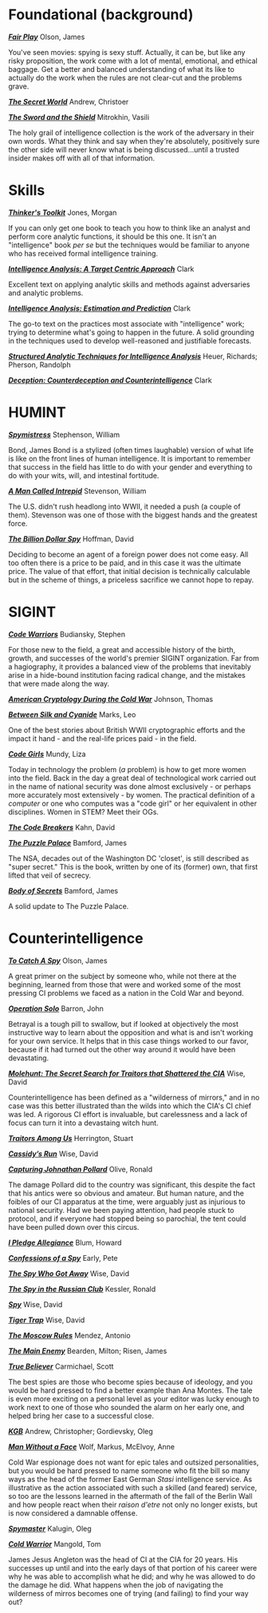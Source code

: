 # Foundational (background)

***[Fair Play](https://www.amazon.com/gp/product/1597971537/ref=as_li_tl?ie=UTF8&tag=hafofthespe-20&camp=1789&creative=9325&linkCode=as2&creativeASIN=1597971537&linkId=29596fcddc7ca7bc8988ee8d39f8c110)***
Olson, James

You've seen movies: spying is sexy stuff. Actually, it can be, but like any risky proposition, the work come with a lot of mental, emotional, and ethical baggage. Get a better and balanced understanding of what its like to actually do the work when the rules are not clear-cut and the problems grave.

***[The Secret World](https://www.amazon.com/gp/product/0300248296/ref=as_li_tl?ie=UTF8&tag=hafofthespe-20&camp=1789&creative=9325&linkCode=as2&creativeASIN=0300248296&linkId=6dc7ea9379157f67311b45871b4b02a7)***
Andrew, Christoer

***[The Sword and the Shield](https://www.amazon.com/gp/product/0465003125/ref=as_li_tl?ie=UTF8&camp=1789&creative=9325&creativeASIN=0465003125&linkCode=as2&tag=hafofthespe-20&linkId=d5d697d8e697fce2f9d1c45b82734884)***
Mitrokhin, Vasili

The holy grail of intelligence collection is the work of the adversary in their own words. What they think and say when they're absolutely, positively sure the other side will never know what is being discussed...until a trusted insider makes off with all of that information. 

# Skills

***[Thinker's Toolkit](https://www.amazon.com/gp/product/0812928083/ref=as_li_tl?ie=UTF8&tag=hafofthespe-20&camp=1789&creative=9325&linkCode=as2&creativeASIN=0812928083&linkId=7ff85516a1d506adf5f909a5b637e379)***
Jones, Morgan

If you can only get one book to teach you how to think like an analyst and perform core analytic functions, it should be this one. It isn't an "intelligence" book *per se* but the techniques would be familiar to anyone who has received formal intelligence training.

***[Intelligence Analysis: A Target Centric Approach](https://www.amazon.com/gp/product/154436914X/ref=as_li_tl?ie=UTF8&tag=hafofthespe-20&camp=1789&creative=9325&linkCode=as2&creativeASIN=154436914X&linkId=327492438b72b861c36c4595fca8c0f6)***
Clark

Excellent text on applying analytic skills and methods against adversaries and analytic problems.

***[Intelligence Analysis: Estimation and Prediction](https://www.amazon.com/gp/product/1561673072/ref=as_li_tl?ie=UTF8&tag=hafofthespe-20&camp=1789&creative=9325&linkCode=as2&creativeASIN=1561673072&linkId=5b5b2694773183c3b798a97fbf9f49c6)***
Clark

The go-to text on the practices most associate with "intelligence" work; trying to determine what's going to happen in the future. A solid grounding in the techniques used to develop well-reasoned and justifiable forecasts.

***[Structured Analytic Techniques for Intelligence Analysis](https://www.amazon.com/gp/product/1452241511/ref=as_li_tl?ie=UTF8&tag=hafofthespe-20&camp=1789&creative=9325&linkCode=as2&creativeASIN=1452241511&linkId=56d2292f96b538408d945de313913398)***
Heuer, Richards; Pherson, Randolph

***[Deception: Counterdeception and Counterintelligence](https://www.amazon.com/gp/product/1506375235/ref=as_li_tl?ie=UTF8&tag=hafofthespe-20&camp=1789&creative=9325&linkCode=as2&creativeASIN=1506375235&linkId=95c0209c2d8a07ad135bed23a32fa81c)***
Clark

# HUMINT

***[Spymistress](https://www.amazon.com/gp/product/1611452317/ref=as_li_tl?ie=UTF8&tag=hafofthespe-20&camp=1789&creative=9325&linkCode=as2&creativeASIN=1611452317&linkId=6197b075e821ef3b30931d5cf4b6d34d)***
Stephenson, William

Bond, James Bond is a stylized (often times laughable) version of what life is like on the front lines of human intelligence. It is important to remember that success in the field has little to do with your gender and everything to do with your wits, will, and intestinal fortitude.

***[A Man Called Intrepid](https://www.amazon.com/gp/product/B00V9QVE5O/ref=as_li_tl?ie=UTF8&tag=hafofthespe-20&camp=1789&creative=9325&linkCode=as2&creativeASIN=B00V9QVE5O&linkId=7f90873fad99840160b867783a624962)***
Stevenson, William

The U.S. didn't rush headlong into WWII, it needed a push (a couple of them). Stevenson was one of those with the biggest hands and the greatest force.

***[The Billion Dollar Spy](https://www.amazon.com/gp/product/0345805976/ref=as_li_tl?ie=UTF8&tag=hafofthespe-20&camp=1789&creative=9325&linkCode=as2&creativeASIN=0345805976&linkId=c88b2a76e30238401fc3bab3955551a7)***
Hoffman, David

Deciding to become an agent of a foreign power does not come easy. All too often there is a price to be paid, and in this case it was the ultimate price. The value of that effort, that initial decision is technically calculable but in the scheme of things, a priceless sacrifice we cannot hope to repay.

# SIGINT

***[Code Warriors](https://www.amazon.com/gp/product/0385352662/ref=as_li_tl?ie=UTF8&tag=hafofthespe-20&camp=1789&creative=9325&linkCode=as2&creativeASIN=0385352662&linkId=212519cc4b0278709fea545c31e1b9bb)***
Budiansky, Stephen

For those new to the field, a great and accessible history of the birth, growth, and successes of the world's premier SIGINT organization. Far from a hagiography, it provides a balanced view of the problems that inevitably arise in a hide-bound institution facing radical change, and the mistakes that were made along the way.

***[American Cryptology During the Cold War]()***
Johnson, Thomas

***[Between Silk and Cyanide](https://www.amazon.com/gp/product/068486780X/ref=as_li_tl?ie=UTF8&tag=hafofthespe-20&camp=1789&creative=9325&linkCode=as2&creativeASIN=068486780X&linkId=606ae59c46f5eafc9cbaaa81ae617ad3)***
Marks, Leo

One of the best stories about British WWII cryptographic efforts and the impact it hand - and the real-life prices paid - in the field.

***[Code Girls](https://www.amazon.com/gp/product/0316352543/ref=as_li_tl?ie=UTF8&tag=hafofthespe-20&camp=1789&creative=9325&linkCode=as2&creativeASIN=0316352543&linkId=95249de8a46e28382715f4cbba61f1cb)***
Mundy, Liza

Today in technology the problem (*a* problem) is how to get more women into the field. Back in the day a great deal of technological work carried out in the name of national security was done almost exclusively - or perhaps more accurately most extensively - by women. The practical definition of a *computer* or one who computes was a "code girl" or her equivalent in other disciplines. Women in STEM? Meet their OGs.

***[The Code Breakers](https://www.amazon.com/gp/product/0684831309/ref=as_li_tl?ie=UTF8&tag=hafofthespe-20&camp=1789&creative=9325&linkCode=as2&creativeASIN=0684831309&linkId=14a437184ddf32fea222e1b468e64807)***
Kahn, David

***[The Puzzle Palace](https://www.amazon.com/gp/product/0140067485/ref=as_li_tl?ie=UTF8&tag=hafofthespe-20&camp=1789&creative=9325&linkCode=as2&creativeASIN=0140067485&linkId=9bcfcebc87959e7b61832250d5da01c2)***
Bamford, James

The NSA, decades out of the Washington DC 'closet', is still described as "super secret." This is the book, written by one of its (former) own, that first lifted that veil of secrecy.

***[Body of Secrets](https://www.amazon.com/gp/product/0385499086/ref=as_li_tl?ie=UTF8&tag=hafofthespe-20&camp=1789&creative=9325&linkCode=as2&creativeASIN=0385499086&linkId=20720aa840b0e21afd4059c2e00b7f42)***
Bamford, James

A solid update to The Puzzle Palace.

# Counterintelligence

***[To Catch A Spy](https://www.amazon.com/gp/product/1626166803/ref=as_li_tl?ie=UTF8&tag=hafofthespe-20&camp=1789&creative=9325&linkCode=as2&creativeASIN=1626166803&linkId=9475ea63a001cfe572631a3883357cb3)***
Olson, James

A great primer on the subject by someone who, while not there at the beginning, learned from those that were and worked some of the most pressing CI problems we faced as a nation in the Cold War and beyond.

***[Operation Solo](https://www.amazon.com/gp/product/1621572943/ref=as_li_tl?ie=UTF8&tag=hafofthespe-20&camp=1789&creative=9325&linkCode=as2&creativeASIN=1621572943&linkId=0d7e9d658f36503aeeb694725f7d1290)***
Barron, John

Betrayal is a tough pill to swallow, but if looked at objectively the most instructive way to learn about the opposition and what is and isn't working for your own service. It helps that in this case things worked to our favor, because if it had turned out the other way around it would have been devastating.

***[Molehunt: The Secret Search for Traitors that Shattered the CIA](https://www.amazon.com/gp/product/0394585143/ref=as_li_tl?ie=UTF8&tag=hafofthespe-20&camp=1789&creative=9325&linkCode=as2&creativeASIN=0394585143&linkId=709013482a0249829a7f64b24f55bab7)***
Wise, David

Counterintelligence has been defined as a "wilderness of mirrors," and in no case was this better illustrated than the wilds into which the CIA's CI chief was led. A rigorous CI effort is invaluable, but carelessness and a lack of focus can turn it into a devastaing witch hunt.

***[Traitors Among Us](https://www.amazon.com/gp/product/0156011174/ref=as_li_tl?ie=UTF8&tag=hafofthespe-20&camp=1789&creative=9325&linkCode=as2&creativeASIN=0156011174&linkId=8ee4059c934cd89a946adda07bfcc40d)***
Herrington, Stuart

***[Cassidy’s Run](https://www.amazon.com/gp/product/0812992636/ref=as_li_tl?ie=UTF8&tag=hafofthespe-20&camp=1789&creative=9325&linkCode=as2&creativeASIN=0812992636&linkId=dd2e292b2611df1e4a15fd78a82a02c3)***
Wise, David

***[Capturing Johnathan Pollard](https://www.amazon.com/gp/product/B00EGWFKBM/ref=as_li_tl?ie=UTF8&tag=hafofthespe-20&camp=1789&creative=9325&linkCode=as2&creativeASIN=B00EGWFKBM&linkId=d21e0c5a7e4f1cb499e81116ca8f87da)***
Olive, Ronald

The damage Pollard did to the country was significant, this despite the fact that his antics were so obvious and amateur. But human nature, and the foibles of our CI apparatus at the time, were arguably just as injurious to national security. Had we been paying attention, had people stuck to protocol, and if everyone had stopped being so parochial, the tent could have been pulled down over this circus.

***[I Pledge Allegiance](https://www.amazon.com/gp/product/0671626140/ref=as_li_tl?ie=UTF8&tag=hafofthespe-20&camp=1789&creative=9325&linkCode=as2&creativeASIN=0671626140&linkId=d5d475c0d97c923bf74524ea52c8009c)***
Blum, Howard

***[Confessions of a Spy](https://www.amazon.com/gp/product/039914188X/ref=as_li_tl?ie=UTF8&tag=hafofthespe-20&camp=1789&creative=9325&linkCode=as2&creativeASIN=039914188X&linkId=909c1dc5838a1873a71039a5210e23fe)***
Early, Pete

***[The Spy Who Got Away](https://www.amazon.com/gp/product/039456281X/ref=as_li_tl?ie=UTF8&tag=hafofthespe-20&camp=1789&creative=9325&linkCode=as2&creativeASIN=039456281X&linkId=29957b6fbfdf302baa206d2d76a9ec1a)***
Wise, David

***[The Spy in the Russian Club](https://www.amazon.com/gp/product/0684191164/ref=as_li_tl?ie=UTF8&tag=hafofthespe-20&camp=1789&creative=9325&linkCode=as2&creativeASIN=0684191164&linkId=90adcf7a75cef5034716a20296fe2c77)***
Kessler, Ronald

***[Spy](https://www.amazon.com/gp/product/0375758941/ref=as_li_tl?ie=UTF8&tag=hafofthespe-20&camp=1789&creative=9325&linkCode=as2&creativeASIN=0375758941&linkId=2dcd8fe3c3d6cad55c62b189cac4b7c2)***
Wise, David

***[Tiger Trap](https://www.amazon.com/gp/product/0547553102/ref=as_li_tl?ie=UTF8&tag=hafofthespe-20&camp=1789&creative=9325&linkCode=as2&creativeASIN=0547553102&linkId=1c5b0b46812652bc9adfa523eef1dd15)***
Wise, David

***[The Moscow Rules](https://www.amazon.com/gp/product/1541762193/ref=as_li_tl?ie=UTF8&tag=hafofthespe-20&camp=1789&creative=9325&linkCode=as2&creativeASIN=1541762193&linkId=72e3a42b76a4e17f3c4248ba68847588)***
Mendez, Antonio

***[The Main Enemy](https://www.amazon.com/gp/product/0345472500/ref=as_li_tl?ie=UTF8&tag=hafofthespe-20&camp=1789&creative=9325&linkCode=as2&creativeASIN=0345472500&linkId=2660cca577b82cbf9bacd82910569b6a)***
Bearden, Milton; Risen, James

***[True Believer](https://www.amazon.com/gp/product/1591141001/ref=as_li_tl?ie=UTF8&tag=hafofthespe-20&camp=1789&creative=9325&linkCode=as2&creativeASIN=1591141001&linkId=41c01a23b29266a409f19e01c5861b57)***
Carmichael, Scott

The best spies are those who become spies because of ideology, and you would be hard pressed to find a better example than Ana Montes. The tale is even more exciting on a personal level as your editor was lucky enough to work next to one of those who sounded the alarm on her early one, and helped bring her case to a successful close.

***[KGB](https://www.amazon.com/gp/product/B00HUC3GTI/ref=as_li_tl?ie=UTF8&tag=hafofthespe-20&camp=1789&creative=9325&linkCode=as2&creativeASIN=B00HUC3GTI&linkId=baec35e67ca4350787015887bede58d7)***
Andrew, Christopher; Gordievsky, Oleg

***[Man Without a Face](https://www.amazon.com/gp/product/1891620126/ref=as_li_tl?ie=UTF8&tag=hafofthespe-20&camp=1789&creative=9325&linkCode=as2&creativeASIN=1891620126&linkId=7e8ce44d6f7451e6d2b47ff0307ee4ca)***
Wolf, Markus, McElvoy, Anne

Cold War espionage does not want for epic tales and outsized personalities, but you would be hard pressed to name someone who fit the bill so many ways as the head of the former East German *Stasi* intelligence service. As illustrative as the action associated with such a skilled (and feared) service, so too are the lessons learned in the aftermath of the fall of the Berlin Wall and how people react when their *raison d'etre* not only no longer exists, but is now considered a damnable offense. 

***[Spymaster](https://www.amazon.com/gp/product/0465014453/ref=as_li_tl?ie=UTF8&tag=hafofthespe-20&camp=1789&creative=9325&linkCode=as2&creativeASIN=0465014453&linkId=29a850e8a54b6f49537f7d07bdf7caa5)***
Kalugin, Oleg

***[Cold Warrior](https://www.amazon.com/gp/product/0671778803/ref=as_li_tl?ie=UTF8&tag=hafofthespe-20&camp=1789&creative=9325&linkCode=as2&creativeASIN=0671778803&linkId=4b2c4bbc22b178dbe360c95311a0fbcd)***
Mangold, Tom

James Jesus Angleton was the head of CI at the CIA for 20 years. His successes up until and into the early days of that portion of his career were why he was able to accomplish what he did; and why he was allowed to do the damage he did. What happens when the job of navigating the wilderness of mirros becomes one of trying (and failing) to find your way out?
